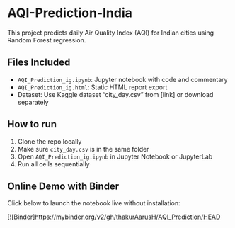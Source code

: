 # AQI-Prediction-India

This project predicts daily Air Quality Index (AQI) for Indian cities using Random Forest regression.

## Files Included

- `AQI_Prediction_ig.ipynb`: Jupyter notebook with code and commentary  
- `AQI_Prediction_ig.html`: Static HTML report export  
- Dataset: Use Kaggle dataset “city_day.csv” from [link] or download separately

## How to run

1. Clone the repo locally  
2. Make sure `city_day.csv` is in the same folder  
3. Open `AQI_Prediction_ig.ipynb` in Jupyter Notebook or JupyterLab  
4. Run all cells sequentially

## Online Demo with Binder

Click below to launch the notebook live without installation:  

[![Binder]https://mybinder.org/v2/gh/thakurAarusH/AQI_Prediction/HEAD


